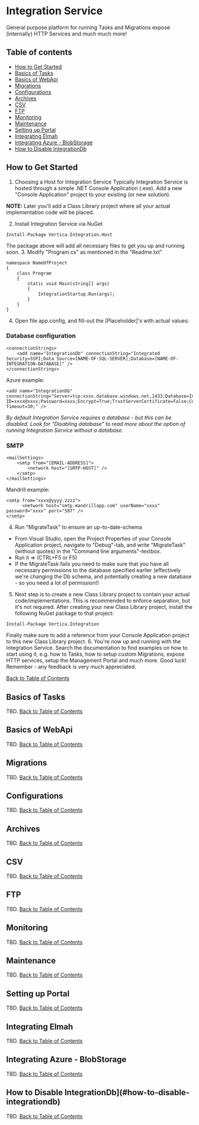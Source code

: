 # Integration Service
General purpose platform for running Tasks and Migrations expose (internally) HTTP Services and much much more!

## Table of contents
 - [How to Get Started](#how-to-get-started)
 - [Basics of Tasks](#basics-of-tasks)
 - [Basics of WebApi](#basics-of-webapi)
 - [Migrations](#migrations)
 - [Configurations](#configurations)
 - [Archives](#archives)
 - [CSV](#csv)
 - [FTP](#ftp)
 - [Monitoring](#monitoring)
 - [Maintenance](#maintenance)
 - [Setting up Portal](#setting-up-portal)
 - [Integrating Elmah](#integrating-elmah)
 - [Integrating Azure - BlobStorage](#integrating-azure-blobstorage)
 - [How to Disable IntegrationDb](#how-to-disable-integrationdb)

## How to Get Started

1. Choosing a Host for Integration Service
Typically Integration Service is hosted through a simple .NET Console Application (.exe). Add a new "Console Application" project to your existing (or new solution). 

  **NOTE:** Later you'll add a Class Library project where all your actual implementation code will be placed.

2. Install Integration Service via NuGet
  ```
  Install-Package Vertica.Integration.Host
  ```
  The package above will add all necessary files to get you up and running soon.
3. Modify "Program.cs" as mentioned in the "Readme.txt"
  ```
  namespace NameOfProject
  {
      class Program
      {
          static void Main(string[] args)
          {
              IntegrationStartup.Run(args);
          }
      }
  }
 
  ```
4. Open file app.config, and fill-out the [Placeholder]'s with actual values:
 
  ### Database configuration
  ```
  <connectionStrings>
      <add name="IntegrationDb" connectionString="Integrated Security=SSPI;Data Source=[NAME-OF-SQL-SERVER];Database=[NAME-OF-INTEGRATION-DATABASE]" />
  </connectionStrings>  
  ```

  Azure example:
  ```
  <add name="IntegrationDb" connectionString="Server=tcp:xxxx.database.windows.net,1433;Database=IntegrationDb;User ID=xxxx@xxxx;Password=xxxx;Encrypt=True;TrustServerCertificate=False;Connection Timeout=30;" />
  ```  

  *By default Integration Service requires a database - but this can be disabled. Look for "Disabling database" to read more about the option of running Integration Service without a database.*
  
  ### SMTP
  ```
  <mailSettings>
      <smtp from="[EMAIL-ADDRESS]">
          <network host="[SMTP-HOST]" />
      </smtp>
  </mailSettings>
  ```
  
  Mandrill example:
  ```
  <smtp from="xxxx@yyyy.zzzz">
        <network host="smtp.mandrillapp.com" userName="xxxx" password="xxxx" port="587" />
  </smtp>
  ```    

4. Run "MigrateTask" to ensure an up-to-date-schema
 - From Visual Studio, open the Project Properties of your Console Application project, navigate to "Debug"-tab, and write "MigrateTask" (without quotes) in the "Command line arguments"-textbox.
 - Run it => (CTRL+F5 or F5)
 - If the MigrateTask fails you need to make sure that you have all necessary permissions to the database specified earlier (effectively we're changing the Db schema, and potentially creating a new database - so you need a lot of permission!)

5. Next step is to create a new Class Library project to contain your actual code/implementations. This is recommended to enforce separation, but it's not required. After creating your new Class Library project, install the following NuGet package to that project:
  ```
  Install-Package Vertica.Integration
  ```
  Finally make sure to add a reference from your Console Application project to this new Class Library project.
6. You're now up and running with the Integration Service. Search the documentation to find examples on how to start using it, e.g. how to Tasks, how to setup custom Migrations, expose HTTP services, setup the Management Portal and much more. Good luck! Remember - any feedback is very much appreciated.

[Back to Table of Contents](#table-of-contents)

## Basics of Tasks

TBD.
[Back to Table of Contents](#table-of-contents)

## Basics of WebApi

TBD. 
[Back to Table of Contents](#table-of-contents)

## Migrations

TBD. 
[Back to Table of Contents](#table-of-contents)

## Configurations

TBD. 
[Back to Table of Contents](#table-of-contents)

## Archives

TBD. 
[Back to Table of Contents](#table-of-contents)

## CSV

TBD. 
[Back to Table of Contents](#table-of-contents)

## FTP

TBD. 
[Back to Table of Contents](#table-of-contents)

## Monitoring

TBD. 
[Back to Table of Contents](#table-of-contents)

## Maintenance

TBD. 
[Back to Table of Contents](#table-of-contents)

## Setting up Portal

TBD. 
[Back to Table of Contents](#table-of-contents)

## Integrating Elmah

TBD. 
[Back to Table of Contents](#table-of-contents)

## Integrating Azure - BlobStorage

TBD. 
[Back to Table of Contents](#table-of-contents)

## How to Disable IntegrationDb](#how-to-disable-integrationdb)

TBD. 
[Back to Table of Contents](#table-of-contents)
